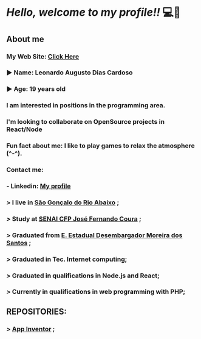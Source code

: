 
# ***Hello, welcome to my profile!!*** :computer::brain:

## About me

### My Web Site: [**Click Here**](https://leonardo2745.github.io/)
### :arrow_forward: **Name**: Leonardo Augusto Dias Cardoso

### :arrow_forward: **Age**: 19 years old

### I am interested in positions in the programming area.

### I'm looking to collaborate on OpenSource projects in React/Node

### Fun fact about me: I like to play games to relax the atmosphere (^-^).

### Contact me:

### - Linkedin: [**My profile**](https://www.linkedin.com/in/leonardo-augusto-01290531a/)

### ***>*** I live in [**São Gonçalo do Rio Abaixo**](https://goo.gl/maps/ES6ucZyVt4QQm1Sh8) ;

### ***>*** Study at [**SENAI CFP José Fernando Coura**](https://goo.gl/maps/gFho9NV2kCMmVZ1i6) ;

### ***>*** Graduated from [**E. Estadual Desembargador Moreira dos Santos**](https://goo.gl/maps/wReTpEk7BTFAXj4UA) ;

### ***>*** Graduated in Tec. Internet computing;

### ***>*** Graduated in qualifications in Node.js and React;

### ***>*** Currently in qualifications in web programming with PHP;

## REPOSITORIES:


### ***>*** [**App Inventor**](https://github.com/Leonardo2745/App-Inventor) ;


